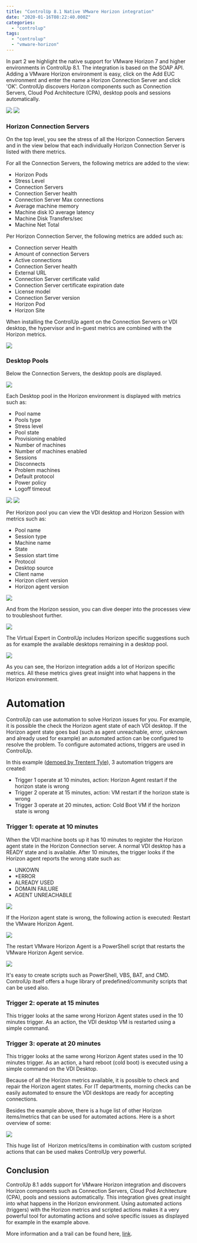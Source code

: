 ```yaml
---
title: "ControlUp 8.1 Native VMware Horizon integration"
date: "2020-01-16T08:22:40.000Z"
categories: 
  - "controlup"
tags: 
  - "controlup"
  - "vmware-horizon"
---
```


In part 2 we highlight the native support for VMware Horizon 7 and higher environments in ControlUp 8.1. The integration is based on the SOAP API. Adding a VMware Horizon environment is easy, click on the Add EUC environment and enter the name a Horizon Connection Server and click 'OK'. ControlUp discovers Horizon components such as Connection Servers, Cloud Pod Architecture (CPA), desktop pools and sessions automatically.

[![](images/Hor1-300x233.png)](https://www.ivobeerens.nl/wp-content/uploads/2019/12/Hor1.png) [![](images/Hor2-300x159.png)](https://www.ivobeerens.nl/wp-content/uploads/2019/12/Hor2.png)

### Horizon Connection Servers

On the top level, you see the stress of all the Horizon Connection Servers and in the view below that each individually Horizon Connection Server is listed with there metrics.

For all the Connection Servers, the following metrics are added to the view:

- Horizon Pods
- Stress Level
- Connection Servers
- Connection Server health
- Connection Server Max connections
- Average machine memory
- Machine disk IO average latency
- Machine Disk Transfers/sec
- Machine Net Total

Per Horizon Connection Server, the following metrics are added such as:

- Connection server Health
- Amount of connection Servers
- Active connections
- Connection Server health
- External URL
- Connection Server certificate valid
- Connection Server certificate expiration date
- License model
- Connection Server version
- Horizon Pod
- Horizon Site

When installing the ControlUp agent on the Connection Servers or VDI desktop, the hypervisor and in-guest metrics are combined with the Horizon metrics.

[![](images/HorAgentMetrics-1-300x80.png)](https://www.ivobeerens.nl/wp-content/uploads/2019/12/HorAgentMetrics-1.png)

### Desktop Pools

Below the Connection Servers, the desktop pools are displayed.

[![](images/4-300x71.jpg)](https://www.ivobeerens.nl/wp-content/uploads/2019/12/4.jpg)

Each Desktop pool in the Horizon environment is displayed with metrics such as:

- Pool name
- Pools type
- Stress level
- Pool state
- Provisioning enabled
- Number of machines
- Number of machines enabled
- Sessions
- Disconnects
- Problem machines
- Default protocol
- Power policy
- Logoff timeout

[![](images/Pools1-300x109.png)](https://www.ivobeerens.nl/wp-content/uploads/2019/12/Pools1.png) [![](images/Pools2-300x111.png)](https://www.ivobeerens.nl/wp-content/uploads/2019/12/Pools2.png)

Per Horizon pool you can view the VDI desktop and Horizon Session with metrics such as:

- Pool name
- Session type
- Machine name
- State
- Session start time
- Protocol
- Desktop source
- Client name
- Horizon client version
- Horizon agent version

[![](images/sessions-300x74.png)](https://www.ivobeerens.nl/wp-content/uploads/2019/12/sessions.png)

And from the Horizon session, you can dive deeper into the processes view to troubleshoot further.

[![](images/processes-300x136.png)](https://www.ivobeerens.nl/wp-content/uploads/2019/12/processes.png)

The Virtual Expert in ControlUp includes Horizon specific suggestions such as for example the available desktops remaining in a desktop pool.

[![](images/Virtual-Expert-300x93.jpg)](https://www.ivobeerens.nl/wp-content/uploads/2020/01/Virtual-Expert.jpg)

As you can see, the Horizon integration adds a lot of Horizon specific metrics. All these metrics gives great insight into what happens in the Horizon environment.

# Automation

ControlUp can use automation to solve Horizon issues for you. For example, it is possible the check the Horizon agent state of each VDI desktop. If the Horizon agent state goes bad (such as agent unreachable, error, unknown and already used for example) an automated action can be configured to resolve the problem. To configure automated actions, triggers are used in ControlUp.

In this example ([demoed by Trentent Tyle](https://youtu.be/l1ClNdH76_8)), 3 automation triggers are created:

- Trigger 1 operate at 10 minutes, action: Horizon Agent restart if the horizon state is wrong
- Trigger 2 operate at 15 minutes, action: VM restart if the horizon state is wrong
- Trigger 3 operate at 20 minutes, action: Cold Boot VM if the horizon state is wrong

### Trigger 1: operate at 10 minutes

When the VDI machine boots up it has 10 minutes to register the Horizon agent state in the Horizon Connection server. A normal VDI desktop has a READY state and is available. After 10 minutes, the trigger looks if the  Horizon agent reports the wrong state such as:

- UNKOWN
- \*ERROR
- ALREADY USED
- DOMAIN FAILURE
- AGENT UNREACHABLE

[![](images/Trigger5min-300x191.jpg)](https://www.ivobeerens.nl/wp-content/uploads/2019/11/Trigger5min.jpg)

If the Horizon agent state is wrong, the following action is executed: Restart the VMware Horizon Agent.

[![](images/TriggerAction-300x189.png)](https://www.ivobeerens.nl/wp-content/uploads/2019/11/TriggerAction.png)

The restart VMware Horizon Agent is a PowerShell script that restarts the VMware Horizon Agent service.

[![](images/3-300x250.jpg)](https://www.ivobeerens.nl/wp-content/uploads/2019/12/3.jpg)

It's easy to create scripts such as PowerShell, VBS, BAT, and CMD. ControlUp itself offers a huge library of predefined/community scripts that can be used also.

### Trigger 2: operate at 15 minutes

This trigger looks at the same wrong Horizon Agent states used in the 10 minutes trigger. As an action, the VDI desktop VM is restarted using a simple command.

### Trigger 3: operate at 20 minutes

This trigger looks at the same wrong Horizon Agent states used in the 10 minutes trigger. As an action, a hard reboot (cold boot) is executed using a simple command on the VDI Desktop.

Because of all the Horizon metrics available, it is possible to check and repair the Horizon agent states. For IT departments, morning checks can be easily automated to ensure the VDI desktops are ready for accepting connections.

Besides the example above, there is a huge list of other Horizon items/metrics that can be used for automated actions. Here is a short overview of some:

[![](images/Trigger-actions-300x188.jpg)](https://www.ivobeerens.nl/wp-content/uploads/2020/01/Trigger-actions.jpg)

This huge list of  Horizon metrics/items in combination with custom scripted actions that can be used makes ControlUp very powerful.

## Conclusion

ControlUp 8.1 adds support for VMware Horizon integration and discovers Horizon components such as Connection Servers, Cloud Pod Architecture (CPA), pools and sessions automatically. This integration gives great insight into what happens in the Horizon environment. Using automated actions (triggers) with the Horizon metrics and scripted actions makes it a very powerful tool for automating actions and solve specific issues as displayed for example in the example above.

More information and a trail can be found here, [link](https://www.controlup.com/).
